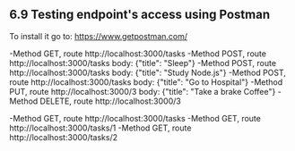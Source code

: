 ## 6.9 Testing endpoint's access using Postman

To install it go to: https://www.getpostman.com/

-Method GET, route http://localhost:3000/tasks
-Method POST, route http://localhost:3000/tasks body: {"title": "Sleep"}
-Method POST, route http://localhost:3000/tasks body: {"title": "Study Node.js"}
-Method POST, route http://localhost:3000/tasks body: {"title": "Go to Hospital"}
-Method PUT, route http://localhost:3000/3 body: {"title": "Take a brake Coffee"}
-Method DELETE, route http://localhost:3000/3

-Method GET, route http://localhost:3000/tasks
-Method GET, route http://localhost:3000/tasks/1
-Method GET, route http://localhost:3000/tasks/2

